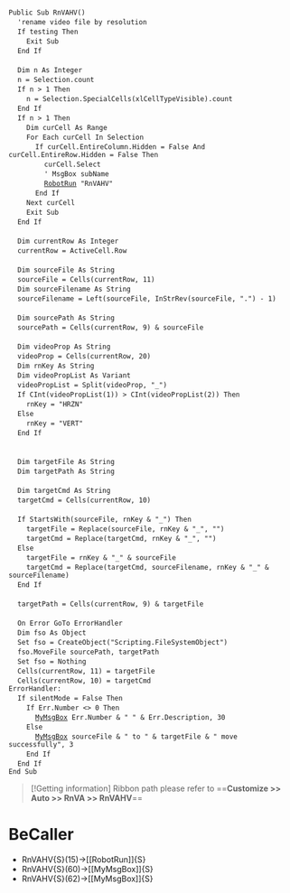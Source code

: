 &nbsp;  &nbsp;  &nbsp;  &nbsp;  
`Public Sub RnVAHV()`  
&nbsp;&nbsp;&nbsp;&nbsp;`'rename video file by resolution`  
&nbsp;&nbsp;&nbsp;&nbsp;`If testing Then`  
&nbsp;&nbsp;&nbsp;&nbsp;&nbsp;&nbsp;&nbsp;&nbsp;`Exit Sub`  
&nbsp;&nbsp;&nbsp;&nbsp;`End If`  
&nbsp;  &nbsp;  &nbsp;  &nbsp;  
&nbsp;&nbsp;&nbsp;&nbsp;`Dim n As Integer`  
&nbsp;&nbsp;&nbsp;&nbsp;`n = Selection.count`  
&nbsp;&nbsp;&nbsp;&nbsp;`If n > 1 Then`  
&nbsp;&nbsp;&nbsp;&nbsp;&nbsp;&nbsp;&nbsp;&nbsp;`n = Selection.SpecialCells(xlCellTypeVisible).count`  
&nbsp;&nbsp;&nbsp;&nbsp;`End If`  
&nbsp;&nbsp;&nbsp;&nbsp;`If n > 1 Then`  
&nbsp;&nbsp;&nbsp;&nbsp;&nbsp;&nbsp;&nbsp;&nbsp;`Dim curCell As Range`  
&nbsp;&nbsp;&nbsp;&nbsp;&nbsp;&nbsp;&nbsp;&nbsp;`For Each curCell In Selection`  
&nbsp;&nbsp;&nbsp;&nbsp;&nbsp;&nbsp;&nbsp;&nbsp;&nbsp;&nbsp;&nbsp;&nbsp;`If curCell.EntireColumn.Hidden = False And curCell.EntireRow.Hidden = False Then`  
&nbsp;&nbsp;&nbsp;&nbsp;&nbsp;&nbsp;&nbsp;&nbsp;&nbsp;&nbsp;&nbsp;&nbsp;&nbsp;&nbsp;&nbsp;&nbsp;`curCell.Select`  
&nbsp;&nbsp;&nbsp;&nbsp;&nbsp;&nbsp;&nbsp;&nbsp;&nbsp;&nbsp;&nbsp;&nbsp;&nbsp;&nbsp;&nbsp;&nbsp;`' MsgBox subName`  
&nbsp;&nbsp;&nbsp;&nbsp;&nbsp;&nbsp;&nbsp;&nbsp;&nbsp;&nbsp;&nbsp;&nbsp;&nbsp;&nbsp;&nbsp;&nbsp;[`RobotRun`](RobotRun)` "RnVAHV"`  
&nbsp;&nbsp;&nbsp;&nbsp;&nbsp;&nbsp;&nbsp;&nbsp;&nbsp;&nbsp;&nbsp;&nbsp;`End If`  
&nbsp;&nbsp;&nbsp;&nbsp;&nbsp;&nbsp;&nbsp;&nbsp;`Next curCell`  
&nbsp;&nbsp;&nbsp;&nbsp;&nbsp;&nbsp;&nbsp;&nbsp;`Exit Sub`  
&nbsp;&nbsp;&nbsp;&nbsp;`End If`  
&nbsp;  &nbsp;  &nbsp;  &nbsp;  
&nbsp;&nbsp;&nbsp;&nbsp;`Dim currentRow As Integer`  
&nbsp;&nbsp;&nbsp;&nbsp;`currentRow = ActiveCell.Row`  
&nbsp;  &nbsp;  &nbsp;  &nbsp;  
&nbsp;&nbsp;&nbsp;&nbsp;`Dim sourceFile As String`  
&nbsp;&nbsp;&nbsp;&nbsp;`sourceFile = Cells(currentRow, 11)`  
&nbsp;&nbsp;&nbsp;&nbsp;`Dim sourceFilename As String`  
&nbsp;&nbsp;&nbsp;&nbsp;`sourceFilename = Left(sourceFile, InStrRev(sourceFile, ".") - 1)`  
&nbsp;  &nbsp;  &nbsp;  &nbsp;  
&nbsp;&nbsp;&nbsp;&nbsp;`Dim sourcePath As String`  
&nbsp;&nbsp;&nbsp;&nbsp;`sourcePath = Cells(currentRow, 9) & sourceFile`  
&nbsp;  &nbsp;  &nbsp;  &nbsp;  
&nbsp;&nbsp;&nbsp;&nbsp;`Dim videoProp As String`  
&nbsp;&nbsp;&nbsp;&nbsp;`videoProp = Cells(currentRow, 20)`  
&nbsp;&nbsp;&nbsp;&nbsp;`Dim rnKey As String`  
&nbsp;&nbsp;&nbsp;&nbsp;`Dim videoPropList As Variant`  
&nbsp;&nbsp;&nbsp;&nbsp;`videoPropList = Split(videoProp, "_")`  
&nbsp;&nbsp;&nbsp;&nbsp;`If CInt(videoPropList(1)) > CInt(videoPropList(2)) Then`  
&nbsp;&nbsp;&nbsp;&nbsp;&nbsp;&nbsp;&nbsp;&nbsp;`rnKey = "HRZN"`  
&nbsp;&nbsp;&nbsp;&nbsp;`Else`  
&nbsp;&nbsp;&nbsp;&nbsp;&nbsp;&nbsp;&nbsp;&nbsp;`rnKey = "VERT"`  
&nbsp;&nbsp;&nbsp;&nbsp;`End If`  
&nbsp;  &nbsp;  &nbsp;  &nbsp;  
&nbsp;  &nbsp;  &nbsp;  &nbsp;  
&nbsp;&nbsp;&nbsp;&nbsp;`Dim targetFile As String`  
&nbsp;&nbsp;&nbsp;&nbsp;`Dim targetPath As String`  
&nbsp;  &nbsp;  &nbsp;  &nbsp;  
&nbsp;&nbsp;&nbsp;&nbsp;`Dim targetCmd As String`  
&nbsp;&nbsp;&nbsp;&nbsp;`targetCmd = Cells(currentRow, 10)`  
&nbsp;  &nbsp;  &nbsp;  &nbsp;  
&nbsp;&nbsp;&nbsp;&nbsp;`If StartsWith(sourceFile, rnKey & "_") Then`  
&nbsp;&nbsp;&nbsp;&nbsp;&nbsp;&nbsp;&nbsp;&nbsp;`targetFile = Replace(sourceFile, rnKey & "_", "")`  
&nbsp;&nbsp;&nbsp;&nbsp;&nbsp;&nbsp;&nbsp;&nbsp;`targetCmd = Replace(targetCmd, rnKey & "_", "")`  
&nbsp;&nbsp;&nbsp;&nbsp;`Else`  
&nbsp;&nbsp;&nbsp;&nbsp;&nbsp;&nbsp;&nbsp;&nbsp;`targetFile = rnKey & "_" & sourceFile`  
&nbsp;&nbsp;&nbsp;&nbsp;&nbsp;&nbsp;&nbsp;&nbsp;`targetCmd = Replace(targetCmd, sourceFilename, rnKey & "_" & sourceFilename)`  
&nbsp;&nbsp;&nbsp;&nbsp;`End If`  
&nbsp;  &nbsp;  &nbsp;  &nbsp;  
&nbsp;&nbsp;&nbsp;&nbsp;`targetPath = Cells(currentRow, 9) & targetFile`  
&nbsp;  &nbsp;  &nbsp;  &nbsp;  
&nbsp;&nbsp;&nbsp;&nbsp;`On Error GoTo ErrorHandler`  
&nbsp;&nbsp;&nbsp;&nbsp;`Dim fso As Object`  
&nbsp;&nbsp;&nbsp;&nbsp;`Set fso = CreateObject("Scripting.FileSystemObject")`  
&nbsp;&nbsp;&nbsp;&nbsp;`fso.MoveFile sourcePath, targetPath`  
&nbsp;&nbsp;&nbsp;&nbsp;`Set fso = Nothing`  
&nbsp;&nbsp;&nbsp;&nbsp;`Cells(currentRow, 11) = targetFile`  
&nbsp;&nbsp;&nbsp;&nbsp;`Cells(currentRow, 10) = targetCmd`  
`ErrorHandler:`  
&nbsp;&nbsp;&nbsp;&nbsp;`If silentMode = False Then`  
&nbsp;&nbsp;&nbsp;&nbsp;&nbsp;&nbsp;&nbsp;&nbsp;`If Err.Number <> 0 Then`  
&nbsp;&nbsp;&nbsp;&nbsp;&nbsp;&nbsp;&nbsp;&nbsp;&nbsp;&nbsp;&nbsp;&nbsp;[`MyMsgBox`](MyMsgBox)` Err.Number & " " & Err.Description, 30`  
&nbsp;&nbsp;&nbsp;&nbsp;&nbsp;&nbsp;&nbsp;&nbsp;`Else`  
&nbsp;&nbsp;&nbsp;&nbsp;&nbsp;&nbsp;&nbsp;&nbsp;&nbsp;&nbsp;&nbsp;&nbsp;[`MyMsgBox`](MyMsgBox)` sourceFile & " to " & targetFile & " move successfully", 3`  
&nbsp;&nbsp;&nbsp;&nbsp;&nbsp;&nbsp;&nbsp;&nbsp;`End If`  
&nbsp;&nbsp;&nbsp;&nbsp;`End If`  
`End Sub`  


> [!Getting information]
> Ribbon path please refer to ==**Customize >> Auto >> RnVA >> RnVAHV**==


# BeCaller
- RnVAHV{S}(15)->[[RobotRun]]{S}
- RnVAHV{S}(60)->[[MyMsgBox]]{S}
- RnVAHV{S}(62)->[[MyMsgBox]]{S}

